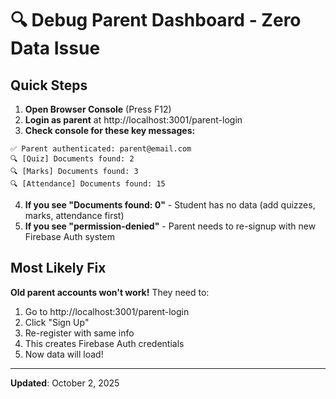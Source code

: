 # 🔍 Debug Parent Dashboard - Zero Data Issue

## Quick Steps

1. **Open Browser Console** (Press F12)
2. **Login as parent** at http://localhost:3001/parent-login  
3. **Check console for these key messages:**

```
✅ Parent authenticated: parent@email.com
🔍 [Quiz] Documents found: 2
🔍 [Marks] Documents found: 3
🔍 [Attendance] Documents found: 15
```

4. **If you see "Documents found: 0"** - Student has no data (add quizzes, marks, attendance first)
5. **If you see "permission-denied"** - Parent needs to re-signup with new Firebase Auth system

## Most Likely Fix

**Old parent accounts won't work!** They need to:
1. Go to http://localhost:3001/parent-login
2. Click "Sign Up"  
3. Re-register with same info
4. This creates Firebase Auth credentials
5. Now data will load!

---

**Updated**: October 2, 2025
